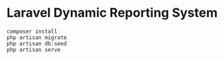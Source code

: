 Laravel Dynamic Reporting System
=============
```
composer install
php artisan migrate
php artisan db:seed
php artisan serve
```

